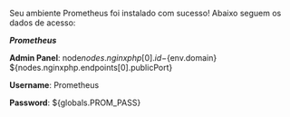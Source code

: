 Seu ambiente Prometheus foi instalado com sucesso! Abaixo seguem os dados de acesso:


***Prometheus***

**Admin Panel**: node${nodes.nginxphp[0].id}-${env.domain} ${nodes.nginxphp.endpoints[0].publicPort}

**Username**: Prometheus  

**Password**: ${globals.PROM_PASS} 
